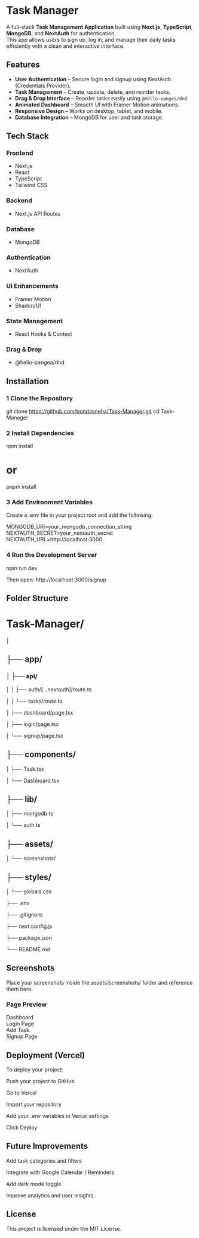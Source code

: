 #  Task Manager

A full-stack **Task Management Application** built using **Next.js**, **TypeScript**, **MongoDB**, and **NextAuth** for authentication.  
This app allows users to sign up, log in, and manage their daily tasks efficiently with a clean and interactive interface.



##  Features

- **User Authentication** – Secure login and signup using NextAuth (Credentials Provider).  
- **Task Management** – Create, update, delete, and reorder tasks.  
- **Drag & Drop Interface** – Reorder tasks easily using `@hello-pangea/dnd`.  
- **Animated Dashboard** – Smooth UI with Framer Motion animations.  
- **Responsive Design** – Works on desktop, tablet, and mobile.  
- **Database Integration** – MongoDB for user and task storage.  



##  Tech Stack

### **Frontend**
- Next.js  
- React  
- TypeScript  
- Tailwind CSS  

### **Backend**
- Next.js API Routes  

### **Database**
- MongoDB  

### **Authentication**
- NextAuth  

### **UI Enhancements**
- Framer Motion  
- Shadcn/UI  

### **State Management**
- React Hooks & Context  

### **Drag & Drop**
- @hello-pangea/dnd  



##  Installation

### 1️ Clone the Repository

git clone https://github.com/bondasneha/Task-Manager.git
cd Task-Manager

### 2️ Install Dependencies


npm install
# or
pnpm install

### 3 Add Environment Variables
Create a .env file in your project root and add the following:

MONGODB_URI=your_mongodb_connection_string
NEXTAUTH_SECRET=your_nextauth_secret
NEXTAUTH_URL=http://localhost:3000

### 4️ Run the Development Server

npm run dev

Then open:
 http://localhost:3000/signup

## Folder Structure

# Task-Manager/
 │
 ## ├── app/
 
### │   ├──  api/
 
   │   │   ├── auth/[...nextauth]/route.ts
 
   │   │   └── tasks/route.ts
 
   │   ├── dashboard/page.tsx
 
   │   ├── login/page.tsx
   
   │   └── signup/page.tsx

   
 ## ├── components/
 
   │   ├── Task.tsx
 
   │   └── Dashboard.tsx

 
## ├── lib/
 
   │   ├── mongodb.ts
 
   │   └── auth.ts

 
 ## ├── assets/
 
   │   └── screenshots/
   
## ├──  styles/
 
   │   └── globals.css
 
   ├── .env
 
   ├── .gitignore
 
   ├── next.config.js
 
   ├── package.json
 
   └── README.md


## Screenshots

Place your screenshots inside the assets/screenshots/ folder and reference them here:

### Page	Preview

Dashboard	
Login Page	
Add Task	
Signup Page	

## Deployment (Vercel)

To deploy your project:

Push your project to GitHub

Go to Vercel

Import your repository

Add your .env variables in Vercel settings

Click Deploy

## Future Improvements

Add task categories and filters

Integrate with Google Calendar / Reminders

Add dark mode toggle

Improve analytics and user insights


## License
This project is licensed under the MIT License.



